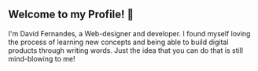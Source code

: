 ## Welcome to my Profile! 👋

I'm David Fernandes, a Web-designer and developer.
I found myself loving the process of learning new concepts and being able to build digital products through writing words.
Just the idea that you can do that is still mind-blowing to me!

